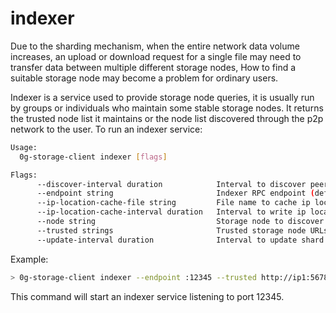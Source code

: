 # indexer

Due to the sharding mechanism, when the entire network data volume increases, an upload or download request for a single file may need to transfer data between multiple different storage nodes, How to find a suitable storage node may become a problem for ordinary users.

Indexer is a service used to provide storage node queries, it is usually run by groups or individuals who maintain some stable storage nodes. It returns the trusted node list it maintains or the node list discovered through the p2p network to the user. To run an indexer service:

```bash
Usage:
  0g-storage-client indexer [flags]

Flags:
      --discover-interval duration            Interval to discover peers in network (default 10m0s)
      --endpoint string                       Indexer RPC endpoint (default ":12345")
      --ip-location-cache-file string         File name to cache ip locations (default ".ip-location-cache.json")
      --ip-location-cache-interval duration   Interval to write ip locations to cache file (default 10m0s)
      --node string                           Storage node to discover peers in P2P network
      --trusted strings                       Trusted storage node URLs that separated by comma
      --update-interval duration              Interval to update shard config of discovered peers (default 10m0s)
```

Example:

```bash
> 0g-storage-client indexer --endpoint :12345 --trusted http://ip1:5678,http://ip2:5678
```

This command will start an indexer service listening to port 12345.